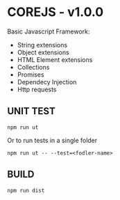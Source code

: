 COREJS - v1.0.0
===============

Basic Javascript Framework: 

- String extensions
- Object extensions
- HTML Element extensions
- Collections
- Promises
- Dependecy Injection
- Http requests

UNIT TEST
---------
```
npm run ut
```

Or to run tests in a single folder
```
npm run ut -- --test=<fodler-name>
```

BUILD
-----
```
npm run dist
```